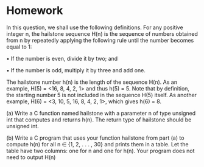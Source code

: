 # Homework
In this question, we shall use the following definitions. For any positive integer n, the hailstone
sequence H(n) is the sequence of numbers obtained from n by repeatedly applying the following
rule until the number becomes equal to 1:

• If the number is even, divide it by two; and

• If the number is odd, multiply it by three and add one.

The hailstone number h(n) is the length of the sequence H(n). As an example, H(5) = <16, 8, 4, 2, 1>
and thus h(5) = 5. Note that by definition, the starting number 5 is not included in the sequence H(5) itself. As another example, H(6) = <3, 10, 5, 16, 8, 4, 2, 1>, which gives h(6) = 8.

(a) Write a C function named hailstone with a parameter n of type unsigned int that computes
and returns h(n). The return type of hailstone should be unsigned int. 

(b) Write a C program that uses your function hailstone from part (a) to compute h(n) for all
n ∈ {1, 2, . . . , 30} and prints them in a table. Let the table have two columns: one for n and
one for h(n). Your program does not need to output H(n)
